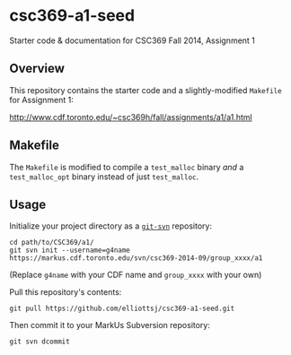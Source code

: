 csc369-a1-seed
==============

Starter code & documentation for CSC369 Fall 2014, Assignment 1

## Overview

This repository contains the starter code and a slightly-modified `Makefile` for Assignment 1:

<http://www.cdf.toronto.edu/~csc369h/fall/assignments/a1/a1.html>

## Makefile

The `Makefile` is modified to compile a `test_malloc` binary *and* a `test_malloc_opt` binary
instead of just `test_malloc`.

## Usage

Initialize your project directory as a [`git-svn`][git-svn] repository:

    cd path/to/CSC369/a1/
    git svn init --username=g4name https://markus.cdf.toronto.edu/svn/csc369-2014-09/group_xxxx/a1

(Replace `g4name` with your CDF name and `group_xxxx` with your own)

Pull this repository's contents:

    git pull https://github.com/elliottsj/csc369-a1-seed.git
    
Then commit it to your MarkUs Subversion repository:
    
    git svn dcommit

[git-svn]: http://git-scm.com/book/en/Git-and-Other-Systems-Git-and-Subversion
